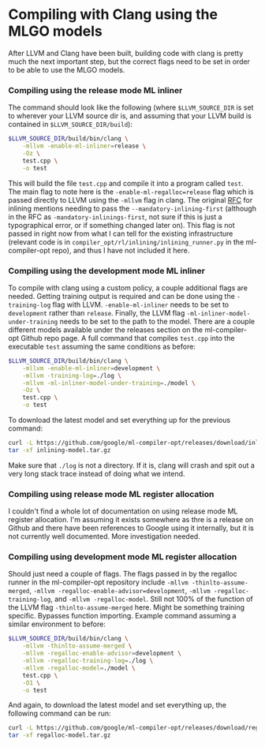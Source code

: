 # Compiling with Clang using the MLGO models

After LLVM and Clang have been built, building code with clang is pretty much the next important step, but the correct flags need to be set in order to be able to use the MLGO models.

### Compiling using the release mode ML inliner

The command should look like the following (where `$LLVM_SOURCE_DIR` is set to wherever your LLVM source dir is, and assuming that your LLVM build is contained in `$LLVM_SOURCE_DIR/build`):

```bash
$LLVM_SOURCE_DIR/build/bin/clang \
    -mllvm -enable-ml-inliner=release \
    -Oz \
    test.cpp \
    -o test
```

This will build the  file `test.cpp` and compile it into a program called `test`. The main flag to note here is the `-enable-ml-regalloc=release` flag which is passed directly to LLVM using the `-mllvm` flag in clang. The original [RFC](https://lists.llvm.org/pipermail/llvm-dev/2020-April/140763.html) for inlining mentions needing to pass the `--mandatory-inlining-first` (although in the RFC as `-mandatory-inlinings-first`, not sure if this is just a typographical error, or if something changed later on). This flag is not passed in right now from what I can tell for the existing infrastructure (relevant code is in `compiler_opt/rl/inlining/inlining_runner.py` in the ml-compiler-opt repo), and thus I have not included it here.

### Compiling using the development mode ML inliner

To compile with clang using a custom policy, a couple additional flags are needed. Getting training output is required and can be done using the `-training-log` flag with LLVM. `-enable-ml-inliner` needs to be set to `development` rather than `release`. Finally, the LLVM flag `-ml-inliner-model-under-training` needs to be set to the path to the model. There are a couple different models available under the releases section on the ml-compiler-opt Github repo page. A full command that compiles `test.cpp` into the executable `test` assuming the same conditions as before:

```bash
$LLVM_SOURCE_DIR/build/bin/clang \
    -mllvm -enable-ml-inliner=development \
    -mllvm -training-log=./log \
    -mllvm -ml-inliner-model-under-training=./model \
    -Oz \
    test.cpp \
    -o test
```

To download the latest model and set everything up for the previous command:

```bash
curl -L https://github.com/google/ml-compiler-opt/releases/download/inlining-Oz-v1.1/inlining-Oz-99f0063-v1.1.tar.gz > inlining-model.tar.gz
tar -xf inlining-model.tar.gz
```

Make sure that `./log` is not a directory. If it is, clang will crash and spit out a very long stack trace instead of doing what we intend.

### Compiling using release mode ML register allocation

I couldn't find a whole lot of documentation on using release mode ML register allocation. I'm assuming it exists somewhere as thre is a release on Github and there have been references to Google using it internally, but it is not currently well documented. More investigation needed.

### Compiling using development mode ML register allocation

Should just need a couple of flags. The flags passed in by the regalloc runner in the ml-compiler-opt repository include `-mllvm -thinlto-assume-merged`, `-mllvm -regalloc-enable-advisor=development`, `-mllvm -regalloc-training-log`, and `-mllvm -regalloc-model`. Still not 100% of the function of the LLVM flag `-thinlto-assume-merged` here. Might be something training specific. Bypasses function importing. Example command assuming a similar environment to before:

```bash
$LLVM_SOURCE_DIR/build/bin/clang \
    -mllvm -thinlto-assume-merged \
    -mllvm -regalloc-enable-advisor=development \
    -mllvm -regalloc-training-log=./log \
    -mllvm -regalloc-model=./model \
    test.cpp \
    -O1 \
    -o test
```

And again, to download the latest model and set everything up, the following command can be run:

```bash
curl -L https://github.com/google/ml-compiler-opt/releases/download/regalloc-evict-v1.0/regalloc-evict-e67430c-v1.0.tar.gz > regalloc-model.tar.gz
tar -xf regalloc-model.tar.gz
```


